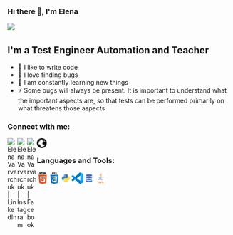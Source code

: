 ### Hi there 👋, I'm Elena

![](https://komarev.com/ghpvc/?username=Elly806)

## I'm a Test Engineer Automation and Teacher
- 💪 I like to write code
- 🎉 I love finding bugs
- 🥅 I am constantly learning new things
- ⚡ Some bugs will always be present. It is important to understand what the important aspects are, so that tests can be performed primarily on what threatens those aspects


### Connect with me:

[<img align="left" alt="ElenaVarvarchuk | LinkedIn" width="22px" src="https://cdn.jsdelivr.net/npm/simple-icons@v3/icons/linkedin.svg" />][linkedin]
[<img align="left" alt="ElenaVarvarchuk | Instagram" width="22px" src="https://cdn.jsdelivr.net/npm/simple-icons@v3/icons/instagram.svg" />][instagram]
[<img align="left" alt="ElenaVarvarchuk | Facebook" width="22px" src="https://cdn.jsdelivr.net/npm/simple-icons@v3/icons/facebook.svg" />][facebook]
[<img align="left" alt="https://yogaxtutti83259815.wordpress.com/" width="22px" src="https://raw.githubusercontent.com/iconic/open-iconic/master/svg/globe.svg" />][website]


<br />

### Languages and Tools:

<img align="left" alt="HTML5" width="26px" src="https://raw.githubusercontent.com/github/explore/80688e429a7d4ef2fca1e82350fe8e3517d3494d/topics/html/html.png" />
<img align="left" alt="CSS3" width="26px" src="https://raw.githubusercontent.com/github/explore/80688e429a7d4ef2fca1e82350fe8e3517d3494d/topics/css/css.png" />
<img align="left" alt="Python" width="26px" src="https://raw.githubusercontent.com/github/explore/80688e429a7d4ef2fca1e82350fe8e3517d3494d/topics/python/python.png" />
<img align="left" alt="Visual Studio Code" width="26px" src="https://raw.githubusercontent.com/github/explore/80688e429a7d4ef2fca1e82350fe8e3517d3494d/topics/visual-studio-code/visual-studio-code.png" />
<img align="left" alt="SQL" width="26px" src="https://raw.githubusercontent.com/github/explore/80688e429a7d4ef2fca1e82350fe8e3517d3494d/topics/sql/sql.png" />
<img align="left" alt="Java" width="26px" src="https://raw.githubusercontent.com/github/explore/80688e429a7d4ef2fca1e82350fe8e3517d3494d/topics/java/java.png" />
<br />

[linkedin]: https://www.linkedin.com/in/elena-varvarchuk-8506331bb/
[instagram]: https://www.instagram.com/elenavarvarchuk/
[facebook]: https://m.facebook.com/profile.php
[website]: https://yogaxtutti83259815.wordpress.com/
